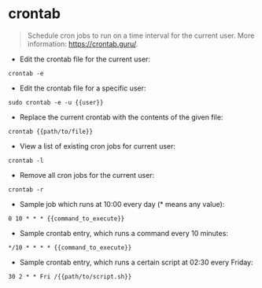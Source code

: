 # crontab

> Schedule cron jobs to run on a time interval for the current user.
> More information: <https://crontab.guru/>.

- Edit the crontab file for the current user:

`crontab -e`

- Edit the crontab file for a specific user:

`sudo crontab -e -u {{user}}`

- Replace the current crontab with the contents of the given file:

`crontab {{path/to/file}}`

- View a list of existing cron jobs for current user:

`crontab -l`

- Remove all cron jobs for the current user:

`crontab -r`

- Sample job which runs at 10:00 every day (* means any value):

`0 10 * * * {{command_to_execute}}`

- Sample crontab entry, which runs a command every 10 minutes:

`*/10 * * * * {{command_to_execute}}`

- Sample crontab entry, which runs a certain script at 02:30 every Friday:

`30 2 * * Fri /{{path/to/script.sh}}`

